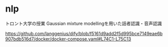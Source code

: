 # nlp
トロント大学の授業
Gaussian mixture modellingを用いた話者認識・音声認識

https://github.com/langgenius/dify/blob/f5161d9add2f5d995bce7149eae6b907bdb516d7/docker/docker-compose.yaml#L74C1-L75C13
